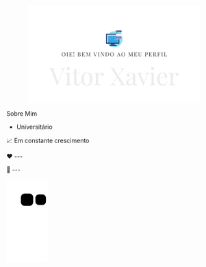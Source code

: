 
<p align="center"><img width="80%" alt="Oie! Bem vindo ao meu perfil" src="./assets/Welcome.pdf" /></p>


Sobre Mim

- Universitário

📈 Em constante crescimento

❤️ ---

💬 ---


![snake gif](https://github.com/VitXP/VitXP/blob/output/github-contribution-grid-snake.svg)
